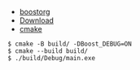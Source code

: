 - [boostorg](https://github.com/boostorg)
- [Download](https://www.boost.org/users/download/)
- [cmake](https://cmake.org/cmake/help/latest/module/FindBoost.html)

```
$ cmake -B build/ -DBoost_DEBUG=ON
$ cmake --build build/
$ ./build/Debug/main.exe
```
